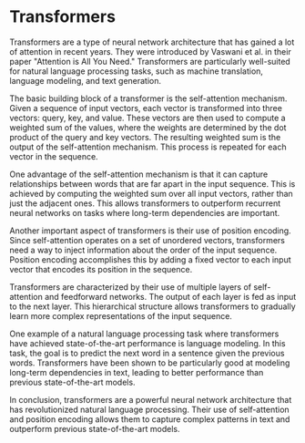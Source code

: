 # Transformers

Transformers are a type of neural network architecture that has gained a lot of attention in recent years. They were introduced by Vaswani et al. in their paper "Attention is All You Need." Transformers are particularly well-suited for natural language processing tasks, such as machine translation, language modeling, and text generation.

The basic building block of a transformer is the self-attention mechanism. Given a sequence of input vectors, each vector is transformed into three vectors: query, key, and value. These vectors are then used to compute a weighted sum of the values, where the weights are determined by the dot product of the query and key vectors. The resulting weighted sum is the output of the self-attention mechanism. This process is repeated for each vector in the sequence.

One advantage of the self-attention mechanism is that it can capture relationships between words that are far apart in the input sequence. This is achieved by computing the weighted sum over all input vectors, rather than just the adjacent ones. This allows transformers to outperform recurrent neural networks on tasks where long-term dependencies are important.

Another important aspect of transformers is their use of position encoding. Since self-attention operates on a set of unordered vectors, transformers need a way to inject information about the order of the input sequence. Position encoding accomplishes this by adding a fixed vector to each input vector that encodes its position in the sequence.

Transformers are characterized by their use of multiple layers of self-attention and feedforward networks. The output of each layer is fed as input to the next layer. This hierarchical structure allows transformers to gradually learn more complex representations of the input sequence.

One example of a natural language processing task where transformers have achieved state-of-the-art performance is language modeling. In this task, the goal is to predict the next word in a sentence given the previous words. Transformers have been shown to be particularly good at modeling long-term dependencies in text, leading to better performance than previous state-of-the-art models.

In conclusion, transformers are a powerful neural network architecture that has revolutionized natural language processing. Their use of self-attention and position encoding allows them to capture complex patterns in text and outperform previous state-of-the-art models.
